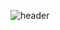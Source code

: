 ![header](https://capsule-render.vercel.app/api?type=rounded&color=random&height=300&section=header&text=wooseok_Jung&fontSize=90)
